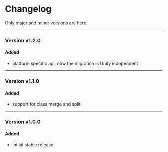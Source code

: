# Changelog
Only major and minor versions are here.

------------------
### Version v1.2.0
#### Added
- platform specific api, now the migration is Unity independent

------------------
### Version v1.1.0
#### Added
- support for class merge and split

------------------
### Version v1.0.0
#### Added
- Initial stable release
